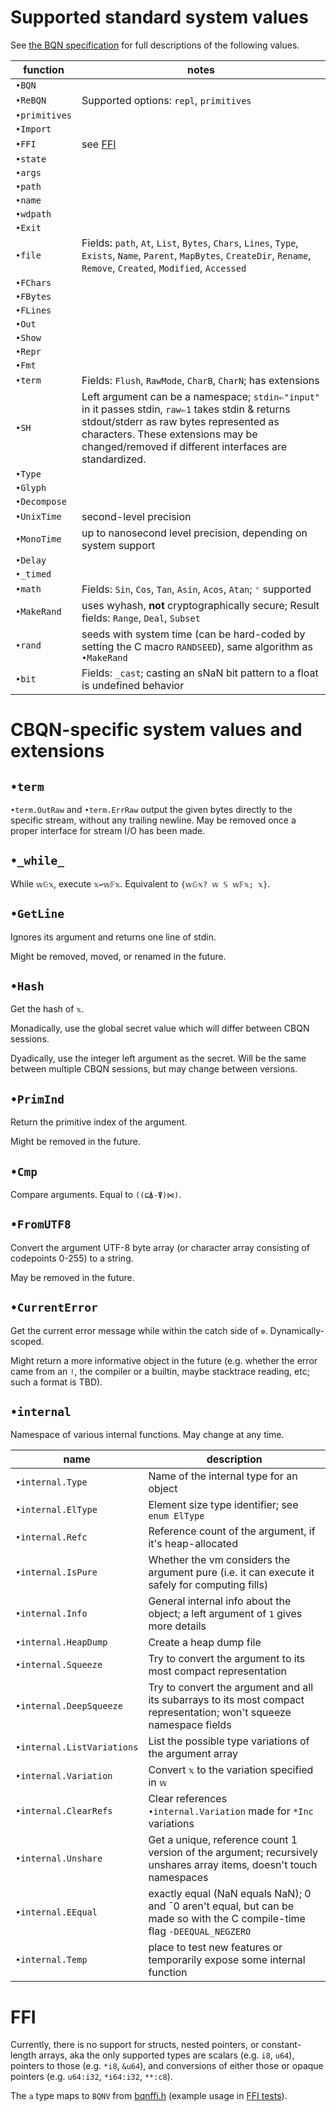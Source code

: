 # Supported standard system values

See [the BQN specification](https://mlochbaum.github.io/BQN/spec/system.html) for full descriptions of the following values.

| function      | notes |
|---------------|-------|
| `•BQN`        | |
| `•ReBQN`      | Supported options: `repl`, `primitives` |
| `•primitives` | |
| `•Import`     | |
| `•FFI`        | see [FFI](#ffi) |
| `•state`      | |
| `•args`       | |
| `•path`       | |
| `•name`       | |
| `•wdpath`     | |
| `•Exit`       | |
| `•file`       | Fields: `path`, `At`, `List`, `Bytes`, `Chars`, `Lines`, `Type`, `Exists`, `Name`, `Parent`, `MapBytes`, `CreateDir`, `Rename`, `Remove`, `Created`, `Modified`, `Accessed` |
| `•FChars`     | |
| `•FBytes`     | |
| `•FLines`     | |
| `•Out`        | |
| `•Show`       | |
| `•Repr`       | |
| `•Fmt`        | |
| `•term`       | Fields: `Flush`, `RawMode`, `CharB`, `CharN`; has extensions |
| `•SH`         | Left argument can be a namespace; `stdin⇐"input"` in it passes stdin, `raw⇐1` takes stdin & returns stdout/stderr as raw bytes represented as characters. These extensions may be changed/removed if different interfaces are standardized. |
| `•Type`       | |
| `•Glyph`      | |
| `•Decompose`  | |
| `•UnixTime`   | second-level precision |
| `•MonoTime`   | up to nanosecond level precision, depending on system support |
| `•Delay`      | |
| `•_timed`     | |
| `•math`       | Fields: `Sin`, `Cos`, `Tan`, `Asin`, `Acos`, `Atan`; `⁼` supported |
| `•MakeRand`   | uses wyhash, **not** cryptographically secure; Result fields: `Range`, `Deal`, `Subset` |
| `•rand`       | seeds with system time (can be hard-coded by setting the C macro `RANDSEED`), same algorithm as `•MakeRand` |
| `•bit`        | Fields: `_cast`; casting an sNaN bit pattern to a float is undefined behavior |

# CBQN-specific system values and extensions

## `•term`

`•term.OutRaw` and `•term.ErrRaw` output the given bytes directly to the specific stream, without any trailing newline. May be removed once a proper interface for stream I/O has been made.

## `•_while_`

While `𝕨𝔾𝕩`, execute `𝕩↩𝕨𝔽𝕩`. Equivalent to `{𝕨𝔾𝕩? 𝕨 𝕊 𝕨𝔽𝕩; 𝕩}`.

## `•GetLine`

Ignores its argument and returns one line of stdin.

Might be removed, moved, or renamed in the future.

## `•Hash`

Get the hash of `𝕩`.

Monadically, use the global secret value which will differ between CBQN sessions.

Dyadically, use the integer left argument as the secret. Will be the same between multiple CBQN sessions, but may change between versions.

## `•PrimInd`

Return the primitive index of the argument.

Might be removed in the future.

## `•Cmp`

Compare arguments. Equal to `((⊑⍋-⍒)⋈)`.

## `•FromUTF8`

Convert the argument UTF-8 byte array (or character array consisting of codepoints 0-255) to a string.

May be removed in the future.

## `•CurrentError`

Get the current error message while within the catch side of `⎊`. Dynamically-scoped.

Might return a more informative object in the future (e.g. whether the error came from an `!`, the compiler or a builtin, maybe stacktrace reading, etc; such a format is TBD).

## `•internal`

Namespace of various internal functions. May change at any time.

| name                       | description |
|----------------------------|-------------|
| `•internal.Type`           | Name of the internal type for an object |
| `•internal.ElType`         | Element size type identifier; see `enum ElType` |
| `•internal.Refc`           | Reference count of the argument, if it's heap-allocated |
| `•internal.IsPure`         | Whether the vm considers the argument pure (i.e. it can execute it safely for computing fills) |
| `•internal.Info`           | General internal info about the object; a left argument of `1` gives more details |
| `•internal.HeapDump`       | Create a heap dump file |
| `•internal.Squeeze`        | Try to convert the argument to its most compact representation |
| `•internal.DeepSqueeze`    | Try to convert the argument and all its subarrays to its most compact representation; won't squeeze namespace fields |
| `•internal.ListVariations` | List the possible type variations of the argument array |
| `•internal.Variation`      | Convert `𝕩` to the variation specified in `𝕨` |
| `•internal.ClearRefs`      | Clear references `•internal.Variation` made for `*Inc` variations |
| `•internal.Unshare`        | Get a unique, reference count 1 version of the argument; recursively unshares array items, doesn't touch namespaces |
| `•internal.EEqual`         | exactly equal (NaN equals NaN); 0 and ¯0 aren't equal, but can be made so with the C compile-time flag `-DEEQUAL_NEGZERO` |
| `•internal.Temp`           | place to test new features or temporarily expose some internal function |

# FFI

Currently, there is no support for structs, nested pointers, or constant-length arrays, aka the only supported types are scalars (e.g. `i8`, `u64`), pointers to those (e.g. `*i8`, `&u64`), and conversions of either those or opaque pointers (e.g. `u64:i32`, `*i64:i32`, `**:c8`).

The `a` type maps to `BQNV` from [bqnffi.h](../include/bqnffi.h) (example usage in [FFI tests](../test/ffi/)).